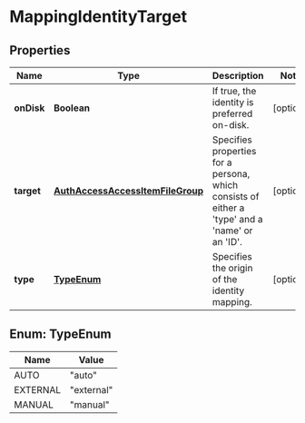 
# MappingIdentityTarget

## Properties
Name | Type | Description | Notes
------------ | ------------- | ------------- | -------------
**onDisk** | **Boolean** | If true, the identity is preferred on-disk. |  [optional]
**target** | [**AuthAccessAccessItemFileGroup**](AuthAccessAccessItemFileGroup.md) | Specifies properties for a persona, which consists of either a &#39;type&#39; and a &#39;name&#39; or an &#39;ID&#39;. |  [optional]
**type** | [**TypeEnum**](#TypeEnum) | Specifies the origin of the identity mapping. |  [optional]


<a name="TypeEnum"></a>
## Enum: TypeEnum
Name | Value
---- | -----
AUTO | &quot;auto&quot;
EXTERNAL | &quot;external&quot;
MANUAL | &quot;manual&quot;



